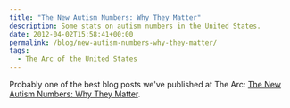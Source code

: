 ```yaml
---
title: "The New Autism Numbers: Why They Matter"
description: Some stats on autism numbers in the United States.
date: 2012-04-02T15:58:41+00:00
permalink: /blog/new-autism-numbers-why-they-matter/
tags:
  - The Arc of the United States
---
```


Probably one of the best blog posts we've published at The Arc: [The New Autism Numbers: Why They Matter](http://blog.thearc.org/2012/04/02/the-new-autism-numbers-why-they-matter/).
